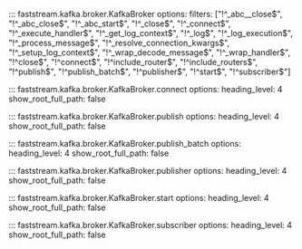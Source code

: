 

::: faststream.kafka.broker.KafkaBroker
    options:
      filters: ["!^_abc__close$", "!^_abc_close$", "!^_abc_start$", "!^_close$", "!^_connect$", "!^_execute_handler$", "!^_get_log_context$", "!^_log$", "!^_log_execution$", "!^_process_message$", "!^_resolve_connection_kwargs$", "!^_setup_log_context$", "!^_wrap_decode_message$", "!^_wrap_handler$", "!^close$", "!^connect$", "!^include_router$", "!^include_routers$", "!^publish$", "!^publish_batch$", "!^publisher$", "!^start$", "!^subscriber$"]



::: faststream.kafka.broker.KafkaBroker.connect
    options:
      heading_level: 4
      show_root_full_path: false




::: faststream.kafka.broker.KafkaBroker.publish
    options:
      heading_level: 4
      show_root_full_path: false




::: faststream.kafka.broker.KafkaBroker.publish_batch
    options:
      heading_level: 4
      show_root_full_path: false




::: faststream.kafka.broker.KafkaBroker.publisher
    options:
      heading_level: 4
      show_root_full_path: false




::: faststream.kafka.broker.KafkaBroker.start
    options:
      heading_level: 4
      show_root_full_path: false




::: faststream.kafka.broker.KafkaBroker.subscriber
    options:
      heading_level: 4
      show_root_full_path: false


